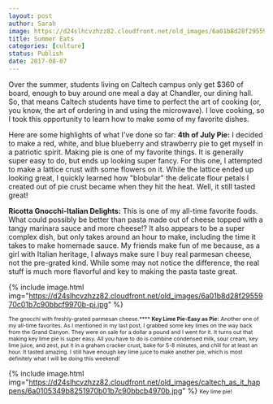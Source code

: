 ```yaml
---
layout: post
author: Sarah
image: https://d24slhcvzhzz82.cloudfront.net/old_images/6a01b8d28f2955970c01b8d2961013970c-pi.jpg
title: Summer Eats
categories: [culture]
status: Publish
date: 2017-08-07
---
```


Over the summer, students living on Caltech campus only get $360 of board, enough to buy around one meal a day at Chandler, our dining hall. So, that means Caltech students have time to perfect the art of cooking (or, you know, the art of ordering in and using the microwave). I love cooking, so I took this opportunity to learn how to make some of my favorite dishes.

Here are some highlights of what I've done so far:
**4th of July Pie:**
I decided to make a red, white, and blue blueberry and strawberry pie to get myself in a patriotic spirit. Making pie is one of my favorite things. It is generally super easy to do, but ends up looking super fancy. For this one, I attempted to make a lattice crust with some flowers on it. While the lattice ended up looking great, I quickly learned how "blobular" the delicate flour petals I created out of pie crust became when they hit the heat. Well, it still tasted great!

**Ricotta Gnocchi-Italian Delights:**
This is one of my all-time favorite foods. What could possibly be better than pasta made out of cheese topped with a tangy marinara sauce and more cheese!? It also appears to be a super complex dish, but only takes around an hour to make, including the time it takes to make homemade sauce. My friends make fun of me because, as a girl with Italian heritage, I always make sure I buy real parmesan cheese, not the pre-grated kind. While some may not notice the difference, the real stuff is much more flavorful and key to making the pasta taste great.


{% include image.html img="https://d24slhcvzhzz82.cloudfront.net/old_images/6a01b8d28f2955970c01b7c90bbcf9970b-pi.jpg" %}

<span style="font-size: 8pt;">The gnocchi with freshly-grated parmesan cheese.****
**Key Lime Pie-Easy as Pie:**
Another one of my all-time favorites. As I mentioned in my last post, I grabbed some key limes on the way back from the Grand Canyon. They were on sale for a dollar a pound and I went for it. It turns out that making key lime pie is super easy. All you have to do is combine condensed milk, sour cream, key lime juice, and zest, put it in a graham cracker crust, bake for 5-8 minutes, and chill for at least an hour. It tasted amazing. I still have enough key lime juice to make another pie, which is most definitely what I will be doing this weekend!


{% include image.html img="https://d24slhcvzhzz82.cloudfront.net/old_images/caltech_as_it_happens/6a0105349b8251970b01b7c90bbcb4970b.jpg" %}
<span style="font-size: 8pt;">Key lime pie!

